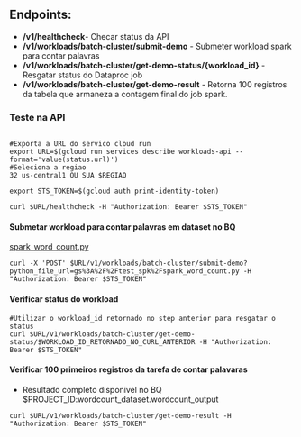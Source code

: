 ## Endpoints:
- **/v1/healthcheck**- Checar status da API
- **/v1/workloads/batch-cluster/submit-demo**  - Submeter workload spark para contar palavras
- **/v1/workloads/batch-cluster/get-demo-status/{workload_id}** - Resgatar status do Dataproc job
- **/v1/workloads/batch-cluster/get-demo-result**  - Retorna 100 registros da tabela que armaneza a contagem final do job spark.

### Teste na API

```shell

#Exporta a URL do servico cloud run
export URL=$(gcloud run services describe workloads-api --format='value(status.url)')
#Seleciona a regiao
32 us-central1 OU SUA $REGIAO

export STS_TOKEN=$(gcloud auth print-identity-token)

curl $URL/healthcheck -H "Authorization: Bearer $STS_TOKEN"
```

#### Submetar workload para contar palavras em dataset no BQ

[spark_word_count.py](https://github.com/vargacypher/gcp_workloads_api/blob/master/ansible/spark_word_count.py)

```shell
curl -X 'POST' $URL/v1/workloads/batch-cluster/submit-demo?python_file_url=gs%3A%2F%2Ftest_spk%2Fspark_word_count.py -H "Authorization: Bearer $STS_TOKEN"
```

#### Verificar status do workload

```shell
#Utilizar o workload_id retornado no step anterior para resgatar o status
curl $URL/v1/workloads/batch-cluster/get-demo-status/$WORKLOAD_ID_RETORNADO_NO_CURL_ANTERIOR -H "Authorization: Bearer $STS_TOKEN"  
```

#### Verificar 100 primeiros registros da tarefa de contar palavaras

- Resultado completo disponivel no BQ $PROJECT_ID:wordcount_dataset.wordcount_output

```shell
curl $URL/v1/workloads/batch-cluster/get-demo-result -H "Authorization: Bearer $STS_TOKEN"
```
